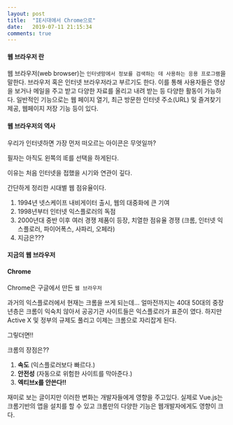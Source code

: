 ```yaml
---
layout: post
title:  "IE시대에서 Chrome으로"
date:   2019-07-11 21:15:34
comments: true
---
```



<h4>웹 브라우저 란</h4>

웹 브라우저(web browser)는 `인터넷망에서 정보를 검색하는 데 사용하는 응용 프로그램`을 말한다. 브라우저 혹은 인터넷 브라우저라고 부르기도 한다. 이를 통해 사용자들은 영상을 보거나 메일을 주고 받고 다양한 자료를 올리고 내려 받는 등 다양한 활동이 가능하다. 일반적인 기능으로는 웹 페이지 열기, 최근 방문한 인터넷 주소(URL) 및 즐겨찾기 제공, 웹페이지 저장 기능 등이 있다.

<h4>웹 브라우저의 역사</h4>

우리가 인터넷하면 가장 먼저 떠오르는 아이콘은 무엇일까?


필자는 아직도 왼쪽의 IE를 선택을 하게된다.

이유는 처음 인터넷을 접했을 시기와 연관이 깊다. 

간단하게 정리한 시대별 웹 점유율이다.

1. 1994년 넷스케이프 내비게이터 출시, 웹의 대중화에 큰 기여
2. 1998년부터 인터넷 익스플로러의 독점
3. 2000년대 중반 이후 여러 경쟁 제품이 등장, 치열한 점유율 경쟁
(크롬, 인터넷 익스플로러, 파이어폭스, 사파리, 오페라)
4. 지금은???

<h4>지금의 웹 브라우저</h4>

<h4>Chrome</h4>

Chrome은 구글에서 만든 `웹 브라우저`

과거의 익스플로러에서 현재는 크롬을 쓰게 되는데... 
얼마전까지는 40대 50대의 중장년층은 크롬이 익숙치 않아서 공공기관 사이트들은 
익스플로러가 표준이 였다. 하지만 Active X 및 정부의 규제도 풀리고 이제는 크롬으로 자리잡게 된다.

그맇더면!!



크롬의 장점은??

1. <strong>속도</strong> (익스플로러보다 빠르다.)
2. <strong>안전성</strong> (자동으로 위험한 사이트를 막아준다.)
3. <strong>엑티브x를 안쓴다!!</strong>
 



재미로 보는 글이지만 이러한 변화는 개발자들에게 영향을 주고있다. 실제로 Vue.js는 크롬기반의 앱을 설치를 할 수 있고 크롬만의 다양한 기능은 웹개발자에게도 영향이 크다.